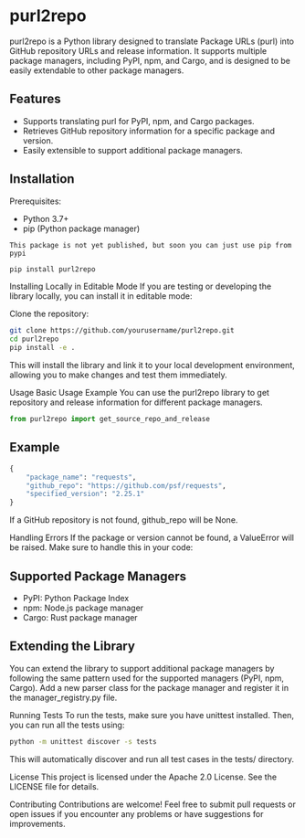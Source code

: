 # purl2repo

purl2repo is a Python library designed to translate Package URLs (purl) into GitHub repository URLs and release information. It supports multiple package managers, including PyPI, npm, and Cargo, and is designed to be easily extendable to other package managers.

## Features
- Supports translating purl for PyPI, npm, and Cargo packages.
- Retrieves GitHub repository information for a specific package and version.
- Easily extensible to support additional package managers.

## Installation
Prerequisites:
- Python 3.7+
- pip (Python package manager)

`This package is not yet published, but soon you can just use pip from pypi`
```bash
pip install purl2repo
```

Installing Locally in Editable Mode
If you are testing or developing the library locally, you can install it in editable mode:

Clone the repository:

```bash
git clone https://github.com/yourusername/purl2repo.git
cd purl2repo
pip install -e .
```

This will install the library and link it to your local development environment, allowing you to make changes and test them immediately.

Usage
Basic Usage Example
You can use the purl2repo library to get repository and release information for different package managers.

```python
from purl2repo import get_source_repo_and_release
```

## Example 

```python
{
    "package_name": "requests",
    "github_repo": "https://github.com/psf/requests",
    "specified_version": "2.25.1"
}
```

If a GitHub repository is not found, github_repo will be None.

Handling Errors
If the package or version cannot be found, a ValueError will be raised. Make sure to handle this in your code:


## Supported Package Managers
- PyPI: Python Package Index
- npm: Node.js package manager
- Cargo: Rust package manager

## Extending the Library
You can extend the library to support additional package managers by following the same pattern used for the supported managers (PyPI, npm, Cargo). Add a new parser class for the package manager and register it in the manager_registry.py file.

Running Tests
To run the tests, make sure you have unittest installed. Then, you can run all the tests using:

```bash
python -m unittest discover -s tests
```

This will automatically discover and run all test cases in the tests/ directory.

License
This project is licensed under the Apache 2.0 License. See the LICENSE file for details.

Contributing
Contributions are welcome! Feel free to submit pull requests or open issues if you encounter any problems or have suggestions for improvements.